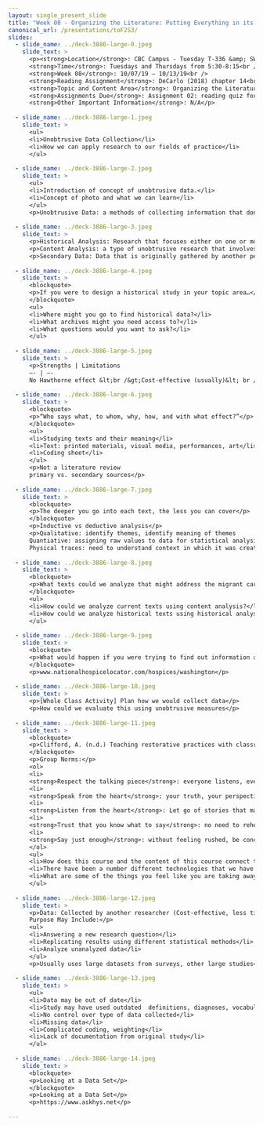 ```yaml
---
layout: single_present_slide
title: "Week 08 - Organizing the Literature: Putting Everything in its Place"
canonical_url: /presentations/toF2S3/
slides:
  - slide_name: ../deck-3886-large-0.jpeg
    slide_text: >
      <p><strong>Location</strong>: CBC Campus - Tuesday T-336 &amp; SWL-220<br />
      <strong>Time</strong>: Tuesdays and Thursdays from 5:30-8:15<br />
      <strong>Week 08</strong>: 10/07/19 — 10/13/19<br />
      <strong>Reading Assignment</strong>: DeCarlo (2018) chapter 14<br />
      <strong>Topic and Content Area</strong>: Organizing the Literature<br />
      <strong>Assignments Due</strong>: Assignment 02: reading quiz for chapter 14 is due at 5:30 PM prior to class via My Heritage<br />
      <strong>Other Important Information</strong>: N/A</p>
      
  - slide_name: ../deck-3886-large-1.jpeg
    slide_text: >
      <ul>
      <li>Unobtrusive Data Collection</li>
      <li>How we can apply research to our fields of practice</li>
      </ul>
      
  - slide_name: ../deck-3886-large-2.jpeg
    slide_text: >
      <ul>
      <li>Introduction of concept of unobtrusive data.</li>
      <li>Concept of photo and what we can learn</li>
      </ul>
      <p>Unobtrusive Data: a methods of collecting information that don’t interfere with the subjects.</p>
      
  - slide_name: ../deck-3886-large-3.jpeg
    slide_text: >
      <p>Historical Analysis: Research that focuses either on one or more cases over time (the historical part) or on more than one nation or society at one point in time (the comparative part)</p>
      <p>Content Analysis: a type of unobtrusive research that involves the study of texts and their meaning.</p>
      <p>Secondary Data: Data that is originally gathered by another person or entity.</p>
      
  - slide_name: ../deck-3886-large-4.jpeg
    slide_text: >
      <blockquote>
      <p>If you were to design a historical study in your topic area…</p>
      </blockquote>
      <ul>
      <li>Where might you go to find historical data?</li>
      <li>What archives might you need access to?</li>
      <li>What questions would you want to ask?</li>
      </ul>
      
  - slide_name: ../deck-3886-large-5.jpeg
    slide_text: >
      <p>Strengths | Limitations
      —- | —-
      No Hawthorne effect &lt;br /&gt;Cost-effective (usually)&lt; br /&gt;Can correct mistakes&lt;br /&gt;Historical analysis | Validity problems &lt;br /&gt;Data may not exist &lt;br /&gt; Limited ability to understand context</p>
      
  - slide_name: ../deck-3886-large-6.jpeg
    slide_text: >
      <blockquote>
      <p>“Who says what, to whom, why, how, and with what effect?”</p>
      </blockquote>
      <ul>
      <li>Studying texts and their meaning</li>
      <li>Text: printed materials, visual media, performances, art</li>
      <li>Coding sheet</li>
      </ul>
      <p>Not a literature review
      primary vs. secondary sources</p>
      
  - slide_name: ../deck-3886-large-7.jpeg
    slide_text: >
      <blockquote>
      <p>The deeper you go into each text, the less you can cover</p>
      </blockquote>
      <p>Inductive vs deductive analysis</p>
      <p>Qualitative: identify themes, identify meaning of themes
      Quantiative: assigning raw values to data for statistical analysis
      Physical traces: need to understand context in which it was created</p>
      
  - slide_name: ../deck-3886-large-8.jpeg
    slide_text: >
      <blockquote>
      <p>What texts could we analyze that might address the migrant caravan and our nation’s immigration policy?</p>
      </blockquote>
      <ul>
      <li>How could we analyze current texts using content analysis?</li>
      <li>How could we analyze historical texts using historical analysis?</li>
      </ul>
      
  - slide_name: ../deck-3886-large-9.jpeg
    slide_text: >
      <blockquote>
      <p>What would happen if you were trying to find out information about how many facilities offer Hospice Care in Washington State or in a local area. You could find a resource and be able to count them.</p>
      </blockquote>
      <p>www.nationalhospicelocator.com/hospices/washington</p>
      
  - slide_name: ../deck-3886-large-10.jpeg
    slide_text: >
      <p>[Whole Class Activity] Plan how we would collect data</p>
      <p>How could we evaluate this using unobtrusive measures</p>
      
  - slide_name: ../deck-3886-large-11.jpeg
    slide_text: >
      <blockquote>
      <p>Clifford, A. (n.d.) Teaching restorative practices with classroom circles. Retrieved from https://www.healthiersf.org/RestorativePractices/Resources/documents/RP%20Curriculum%20and%20Scripts%20and%20PowePoints/Classroom%20Curriculum/Teaching%20Restorative%20Practices%20in%20the%20Classroom%207%20lesson%20Curriculum.pdf#page20</p>
      </blockquote>
      <p>Group Norms:</p>
      <ol>
      <li>
      <strong>Respect the talking piece</strong>: everyone listens, everyone has a turn</li>
      <li>
      <strong>Speak from the heart</strong>: your truth, your perspectives, your expriences</li>
      <li>
      <strong>Listen from the heart</strong>: Let go of stories that make it hard to hear each other</li>
      <li>
      <strong>Trust that you know what to say</strong>: no need to rehearse</li>
      <li>
      <strong>Say just enough</strong>: without feeling rushed, be concise and considerate of the time of others</li>
      </ol>
      <ul>
      <li>How does this course and the content of this course connect to your practice?</li>
      <li>There have been a number different technologies that we have been using in this course. What are your thoughts (e.g. email, Moodle, My Heritage)?</li>
      <li>What are some of the things you feel like you are taking away from participating in this course?</li>
      </ul>
      
  - slide_name: ../deck-3886-large-12.jpeg
    slide_text: >
      <p>Data: Collected by another researcher (Cost-effective, less time)
      Purpose May Include:</p>
      <ul>
      <li>Answering a new research question</li>
      <li>Replicating results using different statistical methods</li>
      <li>Analyze unanalyzed data</li>
      </ul>
      <p>Usually uses large datasets from surveys, other large studies</p>
      
  - slide_name: ../deck-3886-large-13.jpeg
    slide_text: >
      <ul>
      <li>Data may be out of date</li>
      <li>Study may have used outdated  definitions, diagnoses, vocabulary</li>
      <li>No control over type of data collected</li>
      <li>Missing data</li>
      <li>Complicated coding, weighting</li>
      <li>Lack of documentation from original study</li>
      </ul>
      
  - slide_name: ../deck-3886-large-14.jpeg
    slide_text: >
      <blockquote>
      <p>Looking at a Data Set</p>
      </blockquote>
      <p>Looking at a Data Set</p>
      <p>https://www.askhys.net</p>
      
---
```

